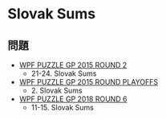 # Slovak Sums

## 問題
- [WPF PUZZLE GP 2015 ROUND 2](../questions/wpfpgp2015-2.md)
	- 21-24. Slovak Sums
- [WPF PUZZLE GP 2015 ROUND PLAYOFFS](../questions/wpfpgp2015-po.md)
	- 2\. Slovak Sums
- [WPF PUZZLE GP 2018 ROUND 6](../questions/wpfpgp2018-6.md)
	- 11-15. Slovak Sums
